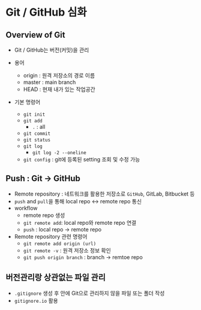 # Git / GitHub 심화



## Overview of Git

- Git / GitHub는 버전(커밋)을 관리
- 용어
  - origin : 원격 저장소의 경로 이름
  - master : main branch
  - HEAD : 현재 내가 있는 작업공간

- 기본 명령어
  - `git init`
  - `git add`
    - `.` : all
  - `git commit`
  - `git status`
  - `git log`
    - `git log -2 --oneline`
  - `git config` : git에 등록된 setting 조회 및 수정 가능



## Push : Git -> GitHub

- Remote repository : 네트워크를 활용한 저장소로 `GitHub`, GitLab, Bitbucket 등
- `push` and `pull`을 통해 local repo <-> remote repo 통신
- workflow
  - remote repo 생성
  - `git remote add`: local repo와 remote repo 연결
  - `push` : local repo -> remote repo
- Remote repository 관련 명령어
  - `git remote add origin (url)`
  - `git remote -v` : 원격 저장소 정보 확인
  - `git push origin branch` : branch -> remtoe repo



## 버전관리랑 상관없는 파일 관리

- `.gitignore` 생성 후 안에 Git으로 관리하지 않을 파일 또는 폴더 작성
- `gitignore.io` 활용 